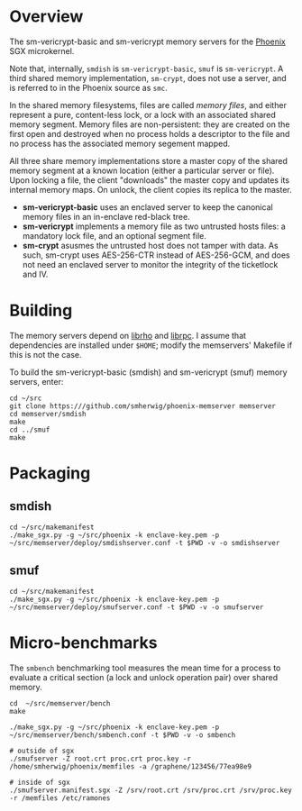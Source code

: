 Overview
========
The sm-vericrypt-basic and sm-vericrypt memory servers for the
[Phoenix](https://github.com/smherwig/phoenix) SGX microkernel.

Note that, internally, `smdish` is `sm-vericrypt-basic`, `smuf` is
`sm-vericrypt`.  A third shared memory implementation, `sm-crypt`, does not use
a server, and is referred to in the Phoenix source as `smc`.

In the shared memory filesystems, files are called *memory files*, and either
represent a pure, content-less lock, or a lock with an associated shared memory
segment.  Memory files are non-persistent: they are created on the first open
and destroyed when no process holds a descriptor to the file and no process has
the associated memory segement mapped.

All three share memory implementations store a master copy of the shared
memory segment at a known location (either a particular server or file).  Upon
locking a file, the client "downloads" the master copy and updates its internal
memory maps.  On unlock, the client copies its replica to the master.

- **sm-vericrypt-basic** uses an enclaved server to keep the canonical memory
files in an in-enclave red-black tree.
- **sm-vericrypt** implements a memory file as two untrusted hosts files: a
mandatory lock file, and an optional segment file.
- **sm-crypt** asusmes the untrusted host does not tamper with data.  As such,
sm-crypt uses AES-256-CTR instead of AES-256-GCM, and does not need an
enclaved server to monitor the integrity of the ticketlock and IV.



<a name="building"/> Building
=============================

The memory servers depend on
[librho](https://github.com/smherwig/librho) and
[librpc](https://github.com/smherwig/phoenix-librpc).
I assume that dependencies are installed under `$HOME`; modify the memservers'
Makefile if this is not the case.


To build the sm-vericrypt-basic (smdish) and sm-vericrypt (smuf) memory
servers, enter:

```
cd ~/src
git clone https:///github.com/smherwig/phoenix-memserver memserver
cd memserver/smdish
make
cd ../smuf
make
```

<a name="packaging"/> Packaging
===============================


smdish
------

```
cd ~/src/makemanifest
./make_sgx.py -g ~/src/phoenix -k enclave-key.pem -p ~/src/memserver/deploy/smdishserver.conf -t $PWD -v -o smdishserver
```


smuf
----

```
cd ~/src/makemanifest
./make_sgx.py -g ~/src/phoenix -k enclave-key.pem -p ~/src/memserver/deploy/smufserver.conf -t $PWD -v -o smufserver
```


<a name="micro-benchmarks"/> Micro-benchmarks
=============================================

The `smbench` benchmarking tool measures the mean time for a process to
evaluate a critical section (a lock and unlock operation pair) over shared
memory.


```
cd  ~/src/memserver/bench
make
```

```
./make_sgx.py -g ~/src/phoenix -k enclave-key.pem -p ~/src/memserver/bench/smbench.conf -t $PWD -v -o smbench
```

```
# outside of sgx
./smufserver -Z root.crt proc.crt proc.key -r /home/smherwig/phoenix/memfiles -a /graphene/123456/77ea98e9
```

```
# inside of sgx
./smufserver.manifest.sgx -Z /srv/root.crt /srv/proc.crt /srv/proc.key -r /memfiles /etc/ramones
```
